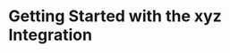 [title]: # (Getting Started)
[tags]: # (introduction)
[priority]: # (1)

# Getting Started with the xyz Integration

<!-- Enter information about what's covered in the getting started section. Guidance on order of topics to be completed, based on a mini-toc. -->
